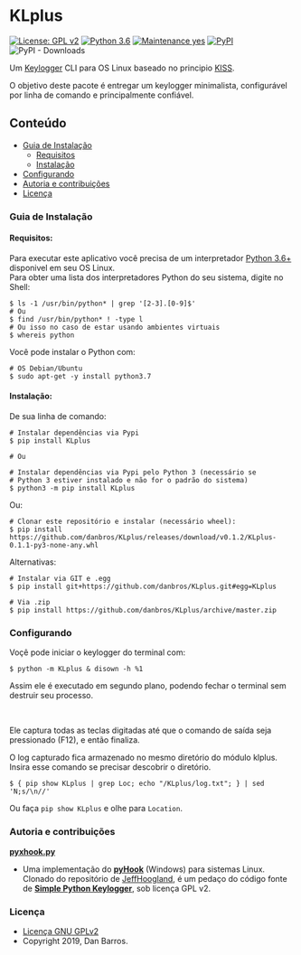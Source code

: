 # KLplus

[![License: GPL v2](https://img.shields.io/badge/License-GPL%20v2-blue.svg)](https://github.com/danbros/KLplus/blob/master/LICENSE)
[![Python 3.6](https://img.shields.io/badge/Python-3.6+-red.svg)](https://www.python.org/downloads/)
[![Maintenance yes](https://img.shields.io/badge/Mantido%3F-yes-green.svg)](https://github.com/danbros/KLplus/graphs/commit-activity)
[![PyPI](https://img.shields.io/pypi/v/KLplus.svg?color=green&label=pypi%20release)](https://pypi.org/project/KLplus/#history)
![PyPI - Downloads](https://img.shields.io/pypi/dm/KLplus.svg?label=PyPi%20Downloads)

Um [Keylogger](https://pt.wikipedia.org/wiki/Keylogger) CLI para OS Linux baseado no principio [KISS](https://pt.wikipedia.org/wiki/Princ%C3%ADpio_KISS).<br>

O objetivo deste pacote é entregar um keylogger minimalista, configurável por linha de comando e principalmente confiável.


## Conteúdo
* [Guia de Instalação](#Guia-de-Instalação)
    * [Requisitos](#Requisitos)
    * [Instalação](#Instalação)
* [Configurando](#Configurando)
* [Autoria e contribuições](#Autoria-e-contribuições)
* [Licença](#Licença)



### Guia de Instalação

#### Requisitos:

Para executar este aplicativo você precisa de um interpretador [Python 3.6+](https://www.python.org/downloads/) disponivel em seu OS Linux.  
Para obter uma lista dos interpretadores Python do seu sistema, digite no Shell:
```Shell
$ ls -1 /usr/bin/python* | grep '[2-3].[0-9]$'
# Ou
$ find /usr/bin/python* ! -type l
# Ou isso no caso de estar usando ambientes virtuais
$ whereis python
```
Você pode instalar o Python com:
```Shell
# OS Debian/Ubuntu
$ sudo apt-get -y install python3.7
```


#### Instalação:

De sua linha de comando:
```Shell
# Instalar dependências via Pypi
$ pip install KLplus

# Ou

# Instalar dependências via Pypi pelo Python 3 (necessário se
# Python 3 estiver instalado e não for o padrão do sistema)
$ python3 -m pip install KLplus
```
Ou:
```Shell
# Clonar este repositório e instalar (necessário wheel):
$ pip install https://github.com/danbros/KLplus/releases/download/v0.1.2/KLplus-0.1.1-py3-none-any.whl
```

Alternativas:
```Shell
# Instalar via GIT e .egg
$ pip install git+https://github.com/danbros/KLplus.git#egg=KLplus

# Via .zip
$ pip install https://github.com/danbros/KLplus/archive/master.zip
```


### Configurando

Voçê pode iniciar o keylogger do terminal com:  
```Shell
$ python -m KLplus & disown -h %1
```
Assim ele é executado em segundo plano, podendo fechar o terminal
sem destruir seu processo.

<br>

Ele captura todas as teclas digitadas até que o comando de saída seja pressionado (F12), e então finaliza.

O log capturado fica armazenado no mesmo diretório do módulo klplus. Insira esse comando se precisar descobrir o diretório.  
```Shell
$ { pip show KLplus | grep Loc; echo "/KLplus/log.txt"; } | sed 'N;s/\n//'
```  
Ou faça `pip show KLplus` e olhe para `Location`.


### Autoria e contribuições

[**pyxhook.py**](https://github.com/danbros/KLplus/blob/release-0.1.1/KLplus/pyxhook.py)  
* Uma implementação do [**pyHook**](https://pypi.org/project/pyHook/) (Windows) para sistemas Linux.  Clonado do repositório de [JeffHoogland](https://github.com/JeffHoogland/pyxhook), é um pedaço do código fonte de [**Simple Python Keylogger**](https://sourceforge.net/projects/pykeylogger/), sob licença GPL v2.


### Licença
* [Licença GNU GPLv2](https://github.com/danbros/KLplus/blob/release-0.1.1/LICENSE)
* Copyright 2019, Dan Barros.
